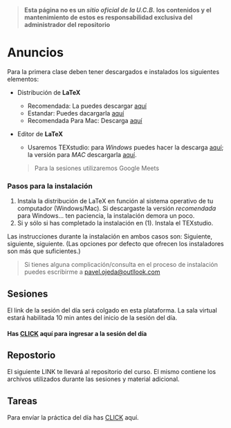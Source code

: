 
> **Esta página no es un *sitio oficial de la U.C.B.* los contenidos y el mantenimiento de estos es responsabilidad exclusiva del administrador del repositorio**

# Anuncios
Para la primera clase deben tener descargados e instalados los siguientes elementos:
  * Distribución de **LaTeX**
     - Recomendada: La puedes descargar [aquí](http://linorg.usp.br/CTAN/systems/windows/protext/)
     - Estandar: Puedes dacargarla [aquí](http://linorg.usp.br/CTAN/systems/windows/protext/)
     - Recomendada Para Mac: Descarga [aquí](https://tug.org/mactex/)
  * Editor de **LaTeX**
     - Usaremos TEXstudio:  para *Windows* puedes hacer la descarga [aquí](https://github.com/texstudio-org/texstudio/releases/download/2.12.22/texstudio-2.12.22-win-qt5.exe); la versión para *MAC* descargarla [aquí](https://github.com/texstudio-org/texstudio/releases/download/2.12.22/texstudio-2.12.22-osx.dmg).
     
     
     
     > Para la sesiones utilizaremos Google Meets 
    
### Pasos para la instalación

 1. Instala la distribución de LaTeX en función al sistema operativo de tu computador (Windows/Mac). Si descargaste la versión *recomendada* para Windows... ten paciencia, la instalación demora un poco.
 2. Si y sólo si has completado la instalación en (1). Instala el TEXstudio.
 
 Las instrucciones durante la instalación en ambos casos son: Siguiente, siguiente, siguiente. (Las opciones por defecto que ofrecen los instaladores son más que suficientes.) 
 
 > Si tienes alguna complicación/consulta en el proceso de instalación puedes escribirme a pavel.ojeda@outllook.com   
 
  
## Sesiones
 
 El link de la sesión del día será colgado en esta plataforma. La sala virtual estará habilitada 10 min antes del inicio de la sesión del día.
 
####  Has [CLICK]() aquí para ingresar a la sesión del día
 
 
## Repostorio
 
 El siguiente LINK te llevará al repositorio del curso. El mismo contiene los archivos utilizados durante las sesiones y material adicional.
 
## Tareas 
 
 Para envíar la práctica del día has [CLICK]() aquí.
 

